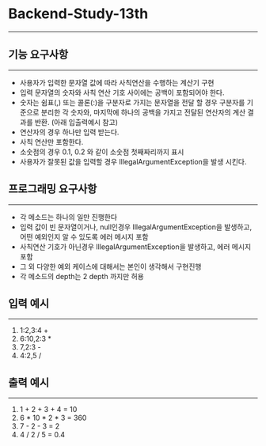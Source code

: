 # Backend-Study-13th
---

## 기능 요구사항
---
+ 사용자가 입력한 문자열 값에 따라 사칙연산을 수행하는 계산기 구현
+ 입력 문자열의 숫자와 사칙 연산 기호 사이에는 공백이 포함되어야 한다.
+ 숫자는 쉼표(,) 또는 콜론(:)을 구분자로 가지는 문자열을 전달 할 경우 구분자를 기준으로 분리한 각 숫자와, 마지막에 하나의 공백을 가지고 전달된 연산자의 계산 결과를 반환. (아래 입출력예시 참고)
+ 연산자의 경우 하나만 입력 받는다.
+ 사칙 연산만 포함한다.
+ 소숫점의 경우 0.1, 0.2 와 같이 소숫점 첫째짜리까지 표시
+ 사용자가 잘못된 값을 입력할 경우 IllegalArgumentException을 발생 시킨다.

## 프로그래밍 요구사항
---
+ 각 메소드는 하나의 일만 진행한다
+ 입력 값이 빈 문자열이거나, null인경우 IllegalArgumentException을 발생하고, 어떤 예외인지 알 수 있도록 에러 메시지 포함
+ 사칙연산 기호가 아닌경우 IllegalArgumentException을 발생하고, 에러 메시지 포함
+ 그 외 다양한 예외 케이스에 대해서는 본인이 생각해서 구현진행
+ 각 메소드의 depth는 2 depth 까지만 허용

## 입력 예시
---
1. 1:2,3:4 +
2. 6:10,2:3 *
3. 7,2:3 -
4. 4:2,5 /

## 출력 예시
---
1. 1 + 2 + 3 + 4 = 10
2. 6 * 10 * 2 * 3 = 360
3. 7 - 2 - 3 = 2
4. 4 / 2 / 5 = 0.4
